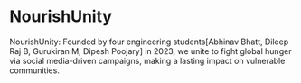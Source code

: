 # NourishUnity
NourishUnity: Founded by four engineering students[Abhinav Bhatt, Dileep Raj B, Gurukiran M, Dipesh Poojary] in 2023, we unite to fight global hunger via social media-driven campaigns, making a lasting impact on vulnerable communities.
